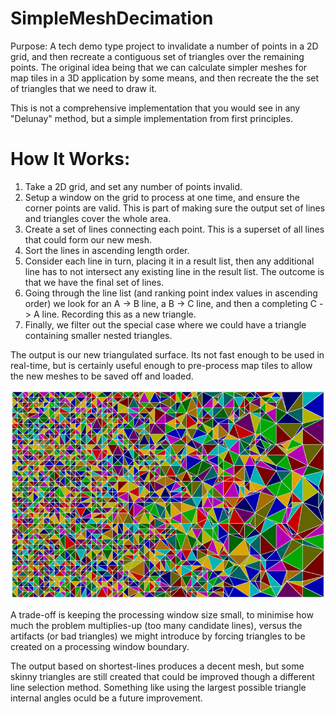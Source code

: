 SimpleMeshDecimation
====================

Purpose: A tech demo type project to invalidate a number of points in a 2D grid, and then recreate a contiguous set of triangles over the remaining points. The original idea being that we can calculate simpler meshes for map tiles in a 3D application by some means, and then recreate the the set of triangles that we need to draw it.

This is not a comprehensive implementation that you would see in any "Delunay" method, but a simple implementation from first principles.

How It Works:
=============
1. Take a 2D grid, and set any number of points invalid.
2. Setup a window on the grid to process at one time, and ensure the corner points are valid. This is part of making sure the output set of lines and triangles cover the whole area.
3. Create a set of lines connecting each point. This is a superset of all lines that could form our new mesh.
4. Sort the lines in ascending length order.
5. Consider each line in turn, placing it in a result list, then any additional line has to not intersect any existing line in the result list. The outcome is that we have the final set of lines.
6. Going through the line list (and ranking point index values in ascending order) we look for an A -> B line, a B -> C line, and then a completing C -> A line. Recording this as a new triangle.
7. Finally, we filter out the special case where we could have a triangle containing smaller nested triangles.

The output is our new triangulated surface. Its not fast enough to be used in real-time, but is certainly useful enough to pre-process map tiles to allow the new meshes to be saved off and loaded.

![output](./output_x800.png)

A trade-off is keeping the processing window size small, to minimise how much the problem multiplies-up (too many candidate lines), versus the artifacts (or bad triangles) we might introduce by forcing triangles to be created on a processing window boundary.

The output based on shortest-lines produces a decent mesh, but some skinny triangles are still created that could be improved though a different line selection method. Something like using the largest possible triangle internal angles oculd be a future improvement.
